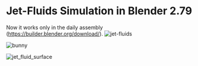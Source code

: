 # Jet-Fluids Simulation in Blender 2.79
Now it works only in the daily assembly (https://builder.blender.org/download/).
![jet-fluids](https://user-images.githubusercontent.com/7983249/50425066-a47cf700-0880-11e9-81d1-ca963aaa3177.gif)

![bunny](https://user-images.githubusercontent.com/7983249/50449997-05b5d080-093c-11e9-8c10-417458fba850.gif)

![jet_fluid_surface](https://user-images.githubusercontent.com/7983249/50455216-ac5e9900-095d-11e9-92ae-ffa497b34bba.jpg)